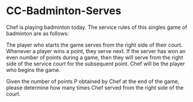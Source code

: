 # CC-Badminton-Serves
Chef is playing badminton today. The service rules of this singles game of badminton are as follows:

The player who starts the game serves from the right side of their court.
Whenever a player wins a point, they serve next.
If the server has won an even number of points during a game, then they will serve from the right side of the service court for the subsequent point.
Chef will be the player who begins the game.

Given the number of points P obtained by Chef at the end of the game, please determine how many times Chef served from the right side of the court.
